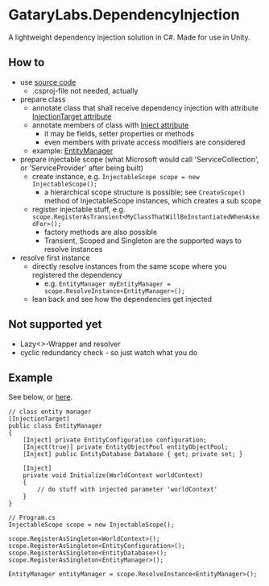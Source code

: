# GataryLabs.DependencyInjection
A lightweight dependency injection solution in C#. Made for use in Unity.

## How to

- use [source code](https://github.com/YvesScherdin/GataryLabs.DependencyInjection/tree/main/GataryLabs.DependencyInjection)
	- .csproj-file not needed, actually
- prepare class
	- annotate class that shall receive dependency injection with attribute [InjectionTarget attribute](https://github.com/YvesScherdin/GataryLabs.DependencyInjection/tree/main/GataryLabs.DependencyInjection/Attributes)
	- annotate members of class with [Inject attribute](https://github.com/YvesScherdin/GataryLabs.DependencyInjection/blob/main/GataryLabs.DependencyInjection/Attributes/InjectAttribute.cs)
		- it may be fields, setter properties or methods
		- even members with private access modifiers are considered
	- example: [EntityManager](https://github.com/YvesScherdin/GataryLabs.DependencyInjection/blob/main/TestGame/Entities/EntityManager.cs)
- prepare injectable scope (what Microsoft would call 'ServiceCollection', or 'ServiceProvider' after being built)
	- create instance, e.g. `InjectableScope scope = new InjectableScope();`
		- a hierarchical scope structure is possible; see `CreateScope()` method of InjectableScope instances, which creates a sub scope
	- register injectable stuff, e.g. `scope.RegisterAsTransient<MyClassThatWillBeInstantiatedWhenAskedFor>();`
		- factory methods are also possible
		- Transient, Scoped and Singleton are the supported ways to resolve instances
- resolve first instance
	- directly resolve instances from the same scope where you registered the dependency
		- e.g. `EntityManager myEntityManager = scope.ResolveInstance<EntityManager>();`
	- lean back and see how the dependencies get injected
	
## Not supported yet

- Lazy<>-Wrapper and resolver
- cyclic redundancy check - so just watch what you do

## Example

See below, or [here](https://github.com/YvesScherdin/GataryLabs.DependencyInjection/blob/main/CustomDITestApp/Program.cs#L45).

```
// class entity manager
[InjectionTarget]
public class EntityManager
{
	[Inject] private EntityConfiguration configuration;
	[Inject(true)] private EntityObjectPool entityObjectPool;
	[Inject] public EntityDatabase Database { get; private set; }
	
	[Inject]
	private void Initialize(WorldContext worldContext)
	{
		// do stuff with injected parameter 'worldContext'
	}
}

// Program.cs
InjectableScope scope = new InjectableScope();

scope.RegisterAsSingleton<WorldContext>();
scope.RegisterAsSingleton<EntityConfiguration>();
scope.RegisterAsSingleton<EntityDatabase>();
scope.RegisterAsSingleton<EntityManager>();

EntityManager entityManager = scope.ResolveInstance<EntityManager>();
```